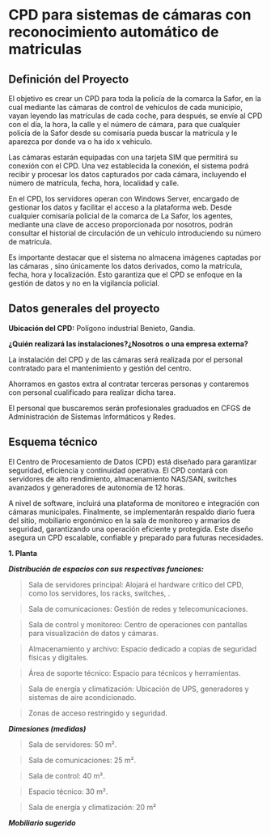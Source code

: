 # CPD para sistemas de cámaras con reconocimiento automático de matriculas
## Definición del Proyecto
El objetivo es crear un CPD para toda la policía de la comarca la Safor, en la cual mediante las cámaras de control de vehículos de cada municipio, vayan leyendo las matrículas de cada coche, para después, se envíe al CPD con el día, la hora, la calle y el número de cámara, para que cualquier policía de la Safor desde su comisaría pueda buscar la matrícula y le aparezca por donde va o ha ido x vehiculo.

Las cámaras estarán equipadas con una tarjeta SIM que permitirá su conexión con el CPD. Una vez establecida la conexión, el sistema podrá recibir y procesar los datos capturados por cada cámara, incluyendo el número de matrícula, fecha, hora, localidad y calle.

En el CPD, los servidores operan con Windows Server, encargado de gestionar los datos y facilitar el acceso a la plataforma web. Desde cualquier comisaría policial de la comarca de La Safor, los agentes, mediante una clave de acceso proporcionada por nosotros, podrán consultar el historial de circulación de un vehículo introduciendo su número de matrícula.

Es importante destacar que el sistema no almacena imágenes captadas por las cámaras , sino únicamente los datos derivados, como la matrícula, fecha, hora y localización. Esto garantiza que el CPD se enfoque en la gestión de datos y no en la vigilancia policial.

## Datos generales del proyecto

**Ubicación del CPD:** Polígono industrial Benieto, Gandia.

**¿Quién realizará las instalaciones?¿Nosotros o una empresa externa?** 

La instalación del CPD y de las cámaras será realizada por el personal contratado para el mantenimiento y gestión del centro.

Ahorramos en gastos extra al contratar terceras personas y contaremos con personal cualificado para realizar dicha tarea.

El personal que buscaremos serán profesionales graduados en CFGS de Administración de Sistemas Informáticos y Redes.

## Esquema técnico
El Centro de Procesamiento de Datos (CPD) está diseñado para garantizar seguridad, eficiencia y continuidad operativa.
El CPD contará con servidores de alto rendimiento, almacenamiento NAS/SAN, switches avanzados y generadores de autonomía de 12 horas. 

A nivel de software, incluirá una plataforma de monitoreo e integración con cámaras municipales.
Finalmente, se implementarán respaldo diario fuera del sitio, mobiliario ergonómico en la sala de monitoreo y armarios de seguridad, garantizando una operación eficiente y protegida. Este diseño asegura un CPD escalable, confiable y preparado para futuras necesidades.

**1. Planta**

***Distribución de espacios con sus respectivas funciones:***

> Sala de servidores principal: Alojará el hardware crítico del CPD, como los servidores, los racks, switches, .

> Sala de comunicaciones: Gestión de redes y telecomunicaciones.

> Sala de control y monitoreo: Centro de operaciones con pantallas para visualización de datos y cámaras.

> Almacenamiento y archivo: Espacio dedicado a copias de seguridad físicas y digitales.

> Área de soporte técnico: Espacio para técnicos y herramientas.

> Sala de energía y climatización: Ubicación de UPS, generadores y sistemas de aire acondicionado.

> Zonas de acceso restringido y seguridad.

***Dimesiones (medidas)***

> Sala de servidores: 50 m².
 
> Sala de comunicaciones: 25 m².

> Sala de control: 40 m².

> Espacio técnico: 30 m².

> Sala de energía y climatización: 20 m²

***Mobiliario sugerido***


